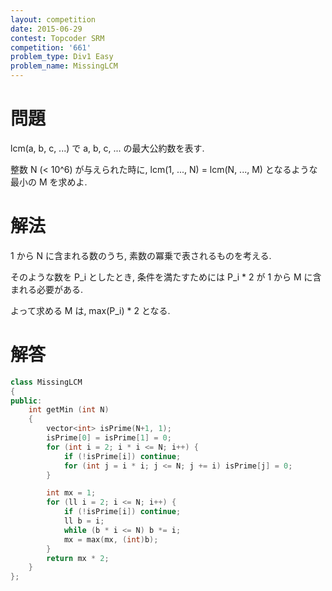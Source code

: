 ```yaml
---
layout: competition
date: 2015-06-29
contest: Topcoder SRM
competition: '661'
problem_type: Div1 Easy
problem_name: MissingLCM
---
```


# 問題

lcm(a, b, c, ...) で a, b, c, ... の最大公約数を表す.

整数 N (< 10^6) が与えられた時に, lcm(1, ..., N) = lcm(N, ..., M) となるような最小の M を求めよ.

# 解法

1 から N に含まれる数のうち, 素数の冪乗で表されるものを考える.

そのような数を P_i としたとき, 条件を満たすためには P_i * 2 が 1 から M に含まれる必要がある.

よって求める M は, max(P_i) * 2 となる.

# 解答

```cpp
class MissingLCM
{
public:
    int getMin (int N)
    {
        vector<int> isPrime(N+1, 1);
        isPrime[0] = isPrime[1] = 0;
        for (int i = 2; i * i <= N; i++) {
            if (!isPrime[i]) continue;
            for (int j = i * i; j <= N; j += i) isPrime[j] = 0;
        }

        int mx = 1;
        for (ll i = 2; i <= N; i++) {
            if (!isPrime[i]) continue;
            ll b = i;
            while (b * i <= N) b *= i;
            mx = max(mx, (int)b);
        }
        return mx * 2;
    }
};
```
